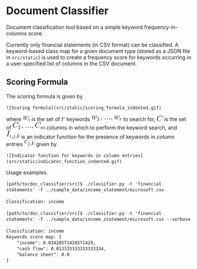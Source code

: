 Document Classifier
===================

Document classification tool based on a simple keyword frequency-in-columns score.

Currently only financial statements (in CSV format) can be classified. A keyword-based class map for a given document type (stored as a JSON file in `src/static`) is used to create a frequency score for keywords occurring in a user-specified list of columns in the CSV document.

Scoring Formula
---------------

The scoring formula is given by

    ![Scoring formula](src/static/scoring_formula_indented.gif)

where ![](src/static/W_12pt.gif) is the set of ![](src/static/r_12pt.gif) keywords ![](src/static/keywords.gif) to search for, ![](src/static/C_12pt.gif) is the set of ![](src/static/columns.gif) columns in which to perform the keyword search, and ![](src/static/indicator_function_12pt.gif) is an indicator function for the presence of keywords in column entries ![](src/static/c_i,j_12pt.gif) given by

    ![Indicator function for keywords in column entries](src/static/indicator_function_indented.gif)

Usage examples.

    [path/to/doc_classifier/src]$ ./classifier.py -t 'financial statements' -f ../sample_data/income_statement/microsoft.csv

    Classification: income

    [path/to/doc_classifier/src]$ ./classifier.py -t 'financial statements' -f ../sample_data/income_statement/microsoft.csv --verbose

    Classification: income
    Keywords score map: {
        "income": 0.03428571428571429,
        "cash flow": 0.013333333333333334,
        "balance sheet": 0.0
    }
